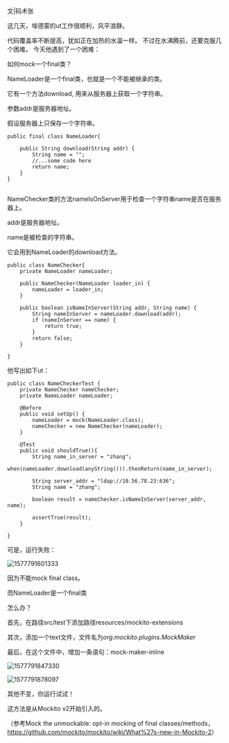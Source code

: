 文|码术张

这几天，埃德蒙的ut工作很顺利，风平浪静。

代码覆盖率不断提高，犹如正在加热的水温一样。
不过在水沸腾前，还要克服几个困难。
今天他遇到了一个困难：

如何mock一个final类？

NameLoader是一个final类，也就是一个不能被继承的类。

它有一个方法download, 用来从服务器上获取一个字符串。

参数addr是服务器地址。

假设服务器上只保存一个字符串。

```
public final class NameLoader{

    public String download(String addr) {
        String name = "";
        //...some code here
        return name;
    }
}


```

NameChecker类的方法nameIsOnServer用于检查一个字符串name是否在服务器上。

addr是服务器地址。

name是被检查的字符串。

它会用到NameLoader的download方法。

```
public class NameChecker{
    private NameLoader nameLoader;

    public NameChecker(NameLoader loader_in) {
        nameLoader = loader_in;
    }

    public boolean isNameInServer(String addr, String name) {
        String nameInServer = nameLoader.download(addr);
        if (nameInServer == name) {
            return true;
        }
        return false;
    }

}
```

他写出如下ut：

```
public class NameCheckerTest {
    private NameChecker nameChecker;
    private NameLoader nameLoader;

    @Before
    public void setUp() {
        nameLoader = mock(NameLoader.class);
        nameChecker = new NameChecker(nameLoader);
    }

    @Test
    public void shouldTrue(){
        String name_in_server = "zhang";
        when(nameLoader.download(anyString())).thenReturn(name_in_server);

        String server_addr = "ldap://10.56.78.23:636";
        String name = "zhang";

        boolean result = nameChecker.isNameInServer(server_addr, name);

        assertTrue(result);
    }

}
```

可是，运行失败：

![1577791601333](C:\Users\carzhang\AppData\Roaming\Typora\typora-user-images\1577791601333.png)

因为不能mock final class。

而NameLoader是一个final类

怎么办？

首先，在路径src/test下添加路径resources/mockito-extensions

其次，添加一个text文件，文件名为*org.mockito.plugins.MockMaker*

最后，在这个文件中，增加一条语句：mock-maker-inline

![1577791847330](C:\Users\carzhang\AppData\Roaming\Typora\typora-user-images\1577791847330.png)

![1577791878097](C:\Users\carzhang\AppData\Roaming\Typora\typora-user-images\1577791878097.png)

其他不变，你运行试试！

这方法是从Mockito v2开始引入的。

（参考Mock the unmockable: opt-in mocking of final classes/methods，<https://github.com/mockito/mockito/wiki/What%27s-new-in-Mockito-2>）



